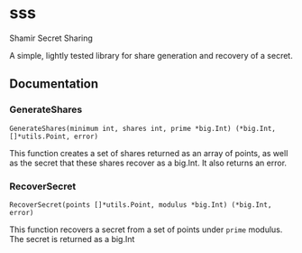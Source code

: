 # sss
Shamir Secret Sharing 

A simple, lightly tested library for share generation and recovery of a secret. 

## Documentation

### GenerateShares

`GenerateShares(minimum int, shares int, prime *big.Int) (*big.Int, []*utils.Point, error)`

This function creates a set of shares returned as an array of points, as well as the secret that these shares recover as a big.Int. It also returns an error.

### RecoverSecret

`RecoverSecret(points []*utils.Point, modulus *big.Int) (*big.Int, error)`

This function recovers a secret from a set of points under `prime` modulus. The secret is returned as a big.Int